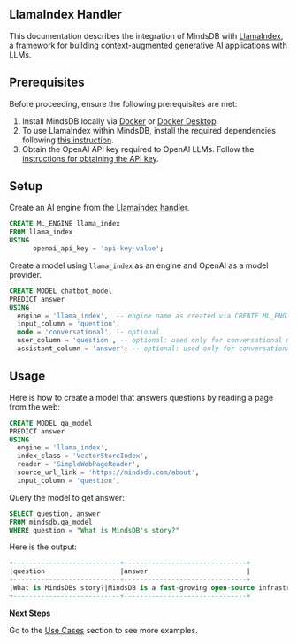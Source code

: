## LlamaIndex Handler

This documentation describes the integration of MindsDB with [LlamaIndex](https://docs.llamaindex.ai/en/stable/), a framework for building context-augmented generative AI applications with LLMs. 


## Prerequisites

Before proceeding, ensure the following prerequisites are met:

1. Install MindsDB locally via [Docker](https://docs.mindsdb.com/setup/self-hosted/docker) or [Docker Desktop](https://docs.mindsdb.com/setup/self-hosted/docker-desktop).
2. To use LlamaIndex within MindsDB, install the required dependencies following [this instruction](https://docs.mindsdb.com/setup/self-hosted/docker#install-dependencies).
3. Obtain the OpenAI API key required to OpenAI LLMs. Follow the [instructions for obtaining the API key](https://help.openai.com/en/articles/4936850-where-do-i-find-my-secret-api-key).

## Setup

Create an AI engine from the [Llamaindex handler](https://github.com/mindsdb/mindsdb/tree/main/mindsdb/integrations/handlers/llama_index_handler).

```sql
CREATE ML_ENGINE llama_index
FROM llama_index
USING
      openai_api_key = 'api-key-value';
```

Create a model using `llama_index` as an engine and  OpenAI as a model provider.

```sql
CREATE MODEL chatbot_model
PREDICT answer
USING
  engine = 'llama_index',  -- engine name as created via CREATE ML_ENGINE
  input_column = 'question',
  mode = 'conversational', -- optional
  user_column = 'question', -- optional: used only for conversational mode
  assistant_column = 'answer'; -- optional: used only for conversational mode
```


## Usage

Here is how to create a model that answers questions by reading a page from the web:

```sql
CREATE MODEL qa_model
PREDICT answer
USING 
  engine = 'llama_index', 
  index_class = 'VectorStoreIndex',
  reader = 'SimpleWebPageReader',
  source_url_link = 'https://mindsdb.com/about',
  input_column = 'question',
```

Query the model to get answer:

```sql
SELECT question, answer
FROM mindsdb.qa_model
WHERE question = "What is MindsDB's story?"
```

Here is the output:

```sql
+---------------------------+-------------------------------+
|question                   |answer                         |
+---------------------------+-------------------------------+
|What is MindsDBs story?|MindsDB is a fast-growing open-source infrastructure company founded in 2017 by Adam Carrigan and Jorge Torres...|
+---------------------------+-------------------------------+

```

<Tip>

**Next Steps**

Go to the [Use Cases](https://docs.mindsdb.com/use-cases/overview) section to see more examples.
</Tip>

